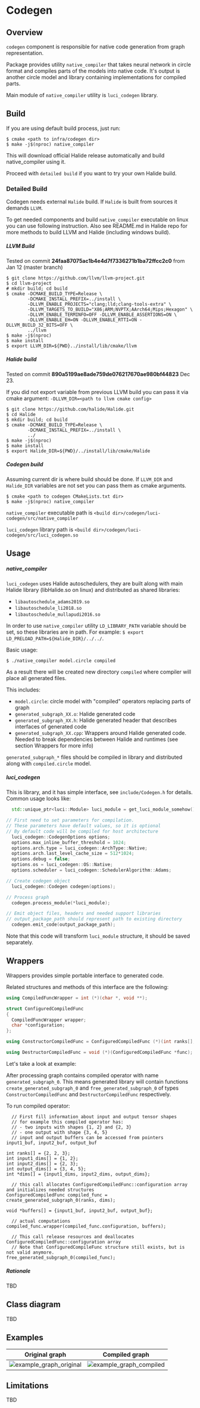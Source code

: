 # Codegen

## Overview

`codegen` component is responsible for native code generation from graph representation.

Package provides utility `native_compiler` that takes neural network in circle format and compiles parts of the models into native code.
It's output is another circle model and library containing implementations for compiled parts.

Main module of `native_compiler` utility is `luci_codegen` library.

## Build

If you are using default build process, just run:

```
$ cmake <path to infra/codegen dir>
$ make -j$(nproc) native_compiler
```

This will download official Halide release automatically and build native_compiler using it.

Proceed with `detailed build` if you want to try your own Halide build.

### Detailed Build

Codegen needs external `Halide` build. If `Halide` is built from sources it demands `LLVM`.

To get needed components and build `native_compiler` executable on linux you can use following instruction.
Also see README.md in Halide repo for more methods to build LLVM and Halide (including windows build).

##### LLVM Build

Tested on commit **24faa87075ac1b4e4d7f7336271b1ba72ffcc2c0** from Jan 12 (master branch)

```
$ git clone https://github.com/llvm/llvm-project.git
$ cd llvm-project
# mkdir build; cd build
$ cmake -DCMAKE_BUILD_TYPE=Release \
        -DCMAKE_INSTALL_PREFIX=../install \
        -DLLVM_ENABLE_PROJECTS="clang;lld;clang-tools-extra" \
        -DLLVM_TARGETS_TO_BUILD="X86;ARM;NVPTX;AArch64;Mips;Hexagon" \
        -DLLVM_ENABLE_TERMINFO=OFF -DLLVM_ENABLE_ASSERTIONS=ON \
        -DLLVM_ENABLE_EH=ON -DLLVM_ENABLE_RTTI=ON -DLLVM_BUILD_32_BITS=OFF \
        ../llvm
$ make -j$(nproc)
$ make install
$ export LLVM_DIR=${PWD}../install/lib/cmake/llvm

```

##### Halide build

Tested on commit **890a5199ae8ade759de076217670ae980bf44823** Dec 23.

If you did not export variable from previous LLVM build you can pass it via cmake argument: `-DLLVM_DIR=<path to llvm cmake config>` 

```
$ git clone https://github.com/halide/Halide.git
$ cd Halide
$ mkdir build; cd build
$ cmake -DCMAKE_BUILD_TYPE=Release \
        -DCMAKE_INSTALL_PREFIX=../install \
        ../
$ make -j$(nproc)
$ make install
$ export Halide_DIR=${PWD}/../install/lib/cmake/Halide
```

##### Codegen build

Assuming current dir is where build should be done.
If `LLVM_DIR` and `Halide_DIR` variables are not set you can pass them as cmake arguments.

```
$ cmake <path to codegen CMakeLists.txt dir>
$ make -j$(nproc) native_compiler
```

`native_compiler` executable path is `<build dir>/codegen/luci-codegen/src/native_compiler`

`luci_codegen` library path is `<build dir>/codegen/luci-codegen/src/luci_codegen.so`

## Usage

##### native_compiler

`luci_codegen` uses Halide autoschedulers, they are built along with main Halide library (libHalide.so on linux)
and distributed as shared libraries:
- `libautoschedule_adams2019.so`
- `libautoschedule_li2018.so`
- `libautoschedule_mullapudi2016.so`

In order to use `native_compiler` utility `LD_LIBRARY_PATH` variable should be set, so these libraries are in path. For example: `$ export LD_PRELOAD_PATH=${Halide_DIR}/../../`.

Basic usage:

```
$ ./native_compiler model.circle compiled
```

As a result there will be created new directory `compiled` where compiler will place all generated files.

This includes:

- `model.circle`: circle model with "compiled" operators replacing parts of graph
- `generated_subgraph_XX.o`: Halide generated code
- `generated_subgraph_XX.h`: Halide generated header that describes interfaces of generated code
- `generated_subgraph_XX.cpp`: Wrappers around Halide generated code. Needed to break dependencies between Halide and runtimes (see section Wrappers for more info)

`generated_subgraph_*` files should be compiled in library and distributed along with `compiled.circle` model.

##### luci_codegen

This is library, and it has simple interface, see `include/Codegen.h` for details.
Common usage looks like:
```c++
  std::unique_ptr<luci::Module> luci_module = get_luci_module_somehow();

// First need to set parameters for compilation.
// These parameters have default values, so it is optional
// By default code will be compiled for host architecture
  luci_codegen::CodegenOptions options;
  options.max_inline_buffer_threshold = 1024;
  options.arch.type = luci_codegen::ArchType::Native;
  options.arch.last_level_cache_size = 512*1024;
  options.debug = false;
  options.os = luci_codegen::OS::Native;
  options.scheduler = luci_codegen::SchedulerAlgorithm::Adams;

// Create codegen object
  luci_codegen::Codegen codegen(options);

// Process graph
  codegen.process_module(*luci_module);

// Emit object files, headers and needed support libraries
// output_package_path should represent path to existing directory
  codegen.emit_code(output_package_path);

```

Note that this code will transform `luci_module` structure, it should be saved separately.

## Wrappers

Wrappers provides simple portable interface to generated code.

Related structures and methods of this interface are the following:

```c++
using CompiledFuncWrapper = int (*)(char *, void **);

struct ConfiguredCompiledFunc
{
  CompiledFuncWrapper wrapper;
  char *configuration;
};

using ConstructorCompiledFunc = ConfiguredCompiledFunc (*)(int ranks[], int *dims[]);

using DestructorCompiledFunc = void (*)(ConfiguredCompiledFunc *func);
```

Let's take a look at example:

After processing graph contains compiled operator with name `generated_subgraph_0`.
This means generated library will contain functions `create_generated_subgraph_0` and `free_generated_subgraph_0`
of types `ConstructorCompiledFunc` and `DestructorCompiledFunc` respectively.

To run compiled operator:


```
  // First fill information about input and output tensor shapes
  // for example this compiled operator has:
  // - two inputs with shapes {1, 2} and {2, 3}
  // - one output with shape {3, 4, 5}
  // input and output buffers can be accessed from pointers input1_buf, input2_buf, output_buf

int ranks[] = {2, 2, 3};
int input1_dims[] = {1, 2};
int input2_dims[] = {2, 3};
int output_dims[] = {3, 4, 5};
int *dims[] = {input1_dims, input2_dims, output_dims};

  // this call allocates ConfiguredCompiledFunc::configuration array and initializes needed structures
ConfiguredCompiledFunc compiled_func = create_generated_subgraph_0(ranks, dims);

void *buffers[] = {input1_buf, input2_buf, output_buf};

  // actual computations
compiled_func.wrapper(compiled_func.configuration, buffers);

  // This call release resources and deallocates ConfiguredCompiledFunc::configuration array
  // Note that ConfiguredCompileFunc structure still exists, but is not valid anymore.
free_generated_subgraph_0(compiled_func);
```

##### Rationale

TBD

## Class diagram

TBD

## Examples

Original graph | Compiled graph
-------------- | --------------
![example_graph_original](docs/example_graph_original.jpg) | ![example_graph_compiled](docs/example_graph_compiled.jpg)

## Limitations

TBD

